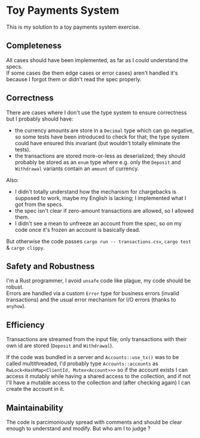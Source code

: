 # Toy Payments System

This is my solution to a toy payments system exercise.

## Completeness

All cases should have been implemented, as far as I could understand the specs.  
If some cases (be them edge cases or error cases) aren't handled it's because I forgot them or
didn't read the spec properly.

## Correctness

There are cases where I don't use the type system to ensure correctness but I probably should have:

- the currency amounts are store in a `Decimal` type which can go negative, so some tests have been
  introduced to check for that; the type system could have ensured this invariant (but wouldn't
  totally eliminate the tests).
- the transactions are stored more-or-less as deserialized; they should probably be stored as an
  `enum` type where e.g. only the `Deposit` and `Withdrawal` variants contain an `amount` of
  currency.

Also:

- I didn't totally understand how the mechanism for chargebacks is supposed to work, maybe my
  English is lacking; I implemented what I got from the specs.
- the spec isn't clear if zero-amount transactions are allowed, so I allowed them.
- I didn't see a mean to unfreeze an account from the spec, so on my code once it's
  frozen an account is basically dead.

But otherwise the code passes `cargo run -- transactions.csv`, `cargo test` & `cargo clippy`.

## Safety and Robustness

I'm a Rust programmer, I avoid `unsafe` code like plague, my code should be robust.  
Errors are handled via a custom `Error` type for business errors (invalid transactions) and
the usual error mechanism for I/O errors (thanks to `anyhow`).

## Efficiency

Transactions are streamed from the input file; only transactions with their own id are stored
(`Deposit` and `Withdrawal`).

If the code was bundled in a server and `Accounts::use_tx()` was to be called multithreaded,
I'd probably type `Accounts::accounts` as `RwLock<HashMap<ClientId, Mutex<Account>>>` so if
the account exists I can access it mutably while having a shared access to the collection,
and if not I'll have a mutable access to the collection and (after checking again) I can
create the account in it.

## Maintainability

The code is parcimoniously spread with comments and should be clear enough to understand
and modify. But who am I to judge ?

